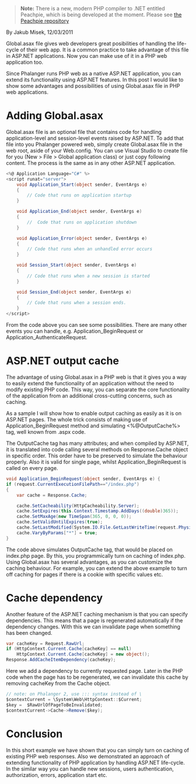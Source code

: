 > **Note:** There is a new, modern PHP compiler to .NET entitled Peachpie, which is being developed at the moment. Please see [the Peachpie repository](https://github.com/iolevel/peachpie)

By Jakub Misek, 12/03/2011

Global.asax file gives web developers great posibilities of handling the life-cycle of their web app. It is a common practice to take advantage of this file in ASP.NET applications. Now you can make use of it in a PHP web application too.

Since Phalanger runs PHP web as a native ASP.NET application, you can extend its functionality using ASP.NET features. In this post I would like to show some advantages and possibilities of using Global.asax file in PHP web applications.

# Adding Global.asax

Global.asax file is an optional file that contains code for handling application-level and session-level events raised by ASP.NET. To add that file into you Phalanger powered web, simply create Global.asax file in the web root, aside of your Web.config. You can use Visual Studio to create file for you (New > File > Global application class) or just copy following content. The process is the same as in any other ASP.NET application.

```csharp
<%@ Application Language="C#" %>
<script runat="server">
    void Application_Start(object sender, EventArgs e)
    {
        // Code that runs on application startup
    }

    void Application_End(object sender, EventArgs e)
    {
        //  Code that runs on application shutdown
    }

    void Application_Error(object sender, EventArgs e)
    {
        // Code that runs when an unhandled error occurs
    }

    void Session_Start(object sender, EventArgs e)
    {
        // Code that runs when a new session is started
    }

    void Session_End(object sender, EventArgs e)
    {
        // Code that runs when a session ends.
    }
</script>
```
From the code above you can see some possibilities. There are many other events you can handle, e.g. Application_BeginRequest or Application_AuthenticateRequest.

# ASP.NET output cache

The advantage of using Global.asax in a PHP web is that it gives you a way to easily extend the functionality of an application without the need to modify existing PHP code. This way, you can separate the core functionality of the application from an additional cross-cutting concerns, such as caching.

As a sample I will show how to enable output caching as easily as it is on ASP.NET pages. The whole trick consists of making use of Application_BeginRequest method and simulating <%@OutputCache%> tag, well known from .aspx code.

The OutputCache tag has many attributes; and when compiled by ASP.NET, it is translated into code calling several methods on Response.Cache object in specific order. This order have to be preserved to simulate the behaviour properly. Also it is valid for single page, whilst Application_BeginRequest is called on every page.

```csharp
void Application_BeginRequest(object sender, EventArgs e) {
if (request.CurrentExecutionFilePath=="/index.php")
{
    var cache = Response.Cache;

    cache.SetCacheability(HttpCacheability.Server);
    cache.SetExpires(this.Context.Timestamp.AddDays((double)365));
    cache.SetMaxAge(new TimeSpan(365, 0, 0, 0));
    cache.SetValidUntilExpires(true);
    cache.SetLastModified(System.IO.File.GetLastWriteTime(request.PhysicalPath));
    cache.VaryByParams["*"] = true;
}
```

The code above simulates OutputCache tag, that would be placed on index.php page. By this, you programmically turn on caching of index.php. Using Global.asax has several advantages, as you can customize the caching behaviour. For example, you can extend the above example to turn off caching for pages if there is a cookie with specific values etc.

# Cache dependency

Another feature of the ASP.NET caching mechanism is that you can specify dependencies. This means that a page is regenerated automatically if the dependency changes. With this we can invalidate page when something has been changed.

```csharp
var cacheKey = Request.RawUrl;
if (HttpContext.Current.Cache[cacheKey] == null)
    HttpContext.Current.Cache[cacheKey] = new object();
Response.AddCacheItemDependency(cacheKey);
```

Here we add a dependency to currently requested page. Later in the PHP code when the page has to be regenerated, we can invalidate this cache by removing cacheKey from the Cache object.

```csharp
// note: on Phalanger 2, use ::: syntax instead of \
$contextCurrent = \System\Web\HttpContext::$Current;
$key =  $RawUrlOfPageToBeInvalidated;
$contextCurrent->Cache->Remove($key);
```

# Conclusion

In this short example we have shown that you can simply turn on caching of existing PHP web responses. Also we demonstrated an approach of extending functionality of PHP application by handling ASP.NET life-cycle. In the similar way you can handle new sessions, users authentication, authorization, errors, application start etc.
